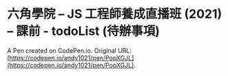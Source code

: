 # 六角學院 – JS 工程師養成直播班 (2021) – 課前 - todoList (待辦事項)

A Pen created on CodePen.io. Original URL: [https://codepen.io/andy1021/pen/PopXGJL](https://codepen.io/andy1021/pen/PopXGJL).


